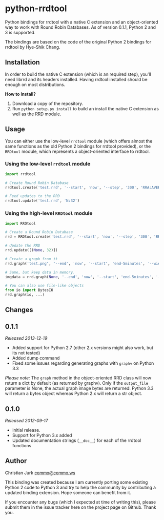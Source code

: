 python-rrdtool
==============

Python bindings for rrdtool with a native C extension and an object-oriented way to work with Round Robin Databases. As of version 0.1.1, Python 2 and 3 is supported.

The bindings are based on the code of the original Python 2 bindings for rrdtool by Hye-Shik Chang.

Installation
------------

In order to build the native C extension (which is an required step), you'll need librrd and its headers installed. Having rrdtool installed should be enough on most distributions.

**How to Install?**

1. Download a copy of the repository.
2. Run `python setup.py install` to build an install the native C extension as well as the RRD module.

Usage
-----

You can either use the low-level `rrdtool` module (which offers almost the same functions as the old Python 2 bindings for rrdtool provided), or the `RRDtool` module, which represents a object-oriented interface to rrdtool.

### Using the low-level `rrdtool` module

```python
import rrdtool

# Create Round Robin Database
rrdtool.create('test.rrd', '--start', 'now', '--step', '300', 'RRA:AVERAGE:0.5:1:1200', 'DS:temp:GAUGE:600:-273:5000')

# Feed updates to the RRD
rrdtool.update('test.rrd', 'N:32')
```

### Using the high-level `RRDtool` module

```python
import RRDtool

# Create a Round Robin Database
rrd = RRDtool.create('test.rrd', '--start', 'now', '--step', '300', 'RRA:AVERAGE:0.5:1:1200', 'DS:temp:GAUGE:600:-273:5000')

# Update the RRD
rrd.update([(None, 32)])

# Create a graph from it
rrd.graph('test.png', '--end', 'now', '--start', 'end-5minutes', '--width', '400', 'DEF:ds0a=test.rrd:temp:AVERAGE', 'LINE1:ds0a#0000FF:"temperature\l"')

# Same, but keep data in memory.
imgdata = rrd.graph(None, '--end', 'now', '--start', 'end-5minutes', '--width', '400', 'DEF:ds0a=test.rrd:temp:AVERAGE', 'LINE1:ds0a#0000FF:"temperature\l"')

# You can also use file-like objects
from io import BytesIO
rrd.graph(io, ...)
```

Changes
-------

## 0.1.1

*Released 2013-12-19*

* Added support for Python 2.7 (other 2.x versions might also work, but its not tested)
* Added dump command
* Fixed some issues regarding generating graphs with `graphv` on Python 3.3

*Please note:* The `graph` method in the object-oriented RRD class will now return a dict by default (as returned by graphv). Only if the `output_file` parameter is None, the actual graph image bytes are returned. Python 3.3 will return a bytes object whereas Python 2.x will return a str object.

## 0.1.0

*Released 2012-09-17*

* Initial release.
* Support for Python 3.x added
* Updated documentation strings (`__doc__`) for each of the rrdtool functions

Author
------

Christian Jurk <commx@commx.ws>

This binding was created because I am currently porting some existing Python 2 code to Python 3 and try to help the community by contributing a updated binding extension. Hope someone can benefit from it.

If you encounter any bugs (which I expected at time of writing this), please submit them in the issue tracker here on the project page on Github. Thank you.